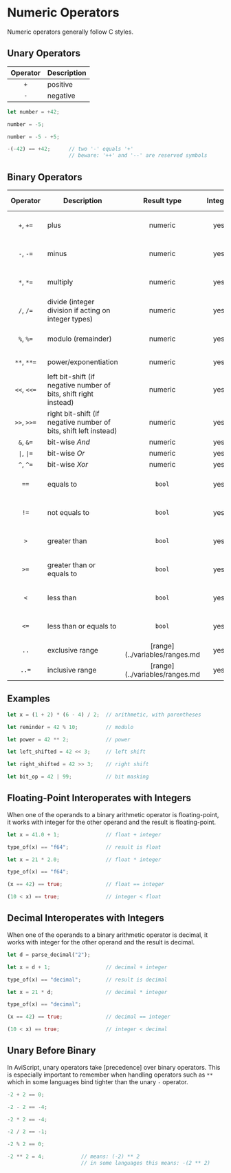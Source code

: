 Numeric Operators
=================
Numeric operators generally follow C styles.


Unary Operators
---------------

| Operator | Description |
| :------: | ----------- |
|   `+`    | positive    |
|   `-`    | negative    |

```rust
let number = +42;

number = -5;

number = -5 - +5;

-(-42) == +42;      // two '-' equals '+'
                    // beware: '++' and '--' are reserved symbols
```

Binary Operators
----------------

|             Operator              | Description                                                      |    Result type     | Integer |     Floating-point     |      Decimal      |
| :-------------------------------: | ---------------------------------------------------------------- | :----------------: | :-----: | :--------------------: | :---------------: |
|             `+`, `+=`             | plus                                                             |      numeric       |   yes   |   yes, also integer    | yes, also integer |
|             `-`, `-=`             | minus                                                            |      numeric       |   yes   |   yes, also integer    | yes, also integer |
|             `*`, `*=`             | multiply                                                         |      numeric       |   yes   |   yes, also integer    | yes, also integer |
|             `/`, `/=`             | divide (integer division if acting on integer types)             |      numeric       |   yes   |   yes, also integer    | yes, also integer |
|             `%`, `%=`             | modulo (remainder)                                               |      numeric       |   yes   |   yes, also integer    | yes, also integer |
|            `**`, `**=`            | power/exponentiation                                             |      numeric       |   yes   | yes, also `FLOAT**INT` |      **no**       |
|            `<<`, `<<=`            | left bit-shift (if negative number of bits, shift right instead) |      numeric       |   yes   |         **no**         |      **no**       |
|            `>>`, `>>=`            | right bit-shift (if negative number of bits, shift left instead) |      numeric       |   yes   |         **no**         |      **no**       |
|             `&`, `&=`             | bit-wise _And_                                                   |      numeric       |   yes   |         **no**         |      **no**       |
| <code>\|</code>, <code>\|=</code> | bit-wise _Or_                                                    |      numeric       |   yes   |         **no**         |      **no**       |
|             `^`, `^=`             | bit-wise _Xor_                                                   |      numeric       |   yes   |         **no**         |      **no**       |
|               `==`                | equals to                                                        |       `bool`       |   yes   |   yes, also integer    | yes, also integer |
|               `!=`                | not equals to                                                    |       `bool`       |   yes   |   yes, also integer    | yes, also integer |
|                `>`                | greater than                                                     |       `bool`       |   yes   |   yes, also integer    | yes, also integer |
|               `>=`                | greater than or equals to                                        |       `bool`       |   yes   |   yes, also integer    | yes, also integer |
|                `<`                | less than                                                        |       `bool`       |   yes   |   yes, also integer    | yes, also integer |
|               `<=`                | less than or equals to                                           |       `bool`       |   yes   |   yes, also integer    | yes, also integer |
|               `..`                | exclusive range                                                  | [range](../variables/ranges.md |   yes   |         **no**         |      **no**       |
|               `..=`               | inclusive range                                                  | [range](../variables/ranges.md |   yes   |         **no**         |      **no**       |


Examples
--------

```rust
let x = (1 + 2) * (6 - 4) / 2;  // arithmetic, with parentheses

let reminder = 42 % 10;         // modulo

let power = 42 ** 2;            // power

let left_shifted = 42 << 3;     // left shift

let right_shifted = 42 >> 3;    // right shift

let bit_op = 42 | 99;           // bit masking
```


Floating-Point Interoperates with Integers
------------------------------------------

When one of the operands to a binary arithmetic operator is floating-point, it works with integer
for the other operand and the result is floating-point.

```rust
let x = 41.0 + 1;               // float + integer

type_of(x) == "f64";            // result is float

let x = 21 * 2.0;               // float * integer

type_of(x) == "f64";

(x == 42) == true;              // float == integer

(10 < x) == true;               // integer < float
```


Decimal Interoperates with Integers
-----------------------------------

When one of the operands to a binary arithmetic operator is decimal,
it works with integer for the other operand and the result is decimal.

```rust
let d = parse_decimal("2");

let x = d + 1;                  // decimal + integer

type_of(x) == "decimal";        // result is decimal

let x = 21 * d;                 // decimal * integer

type_of(x) == "decimal";

(x == 42) == true;              // decimal == integer

(10 < x) == true;               // integer < decimal
```


Unary Before Binary
-------------------

In AviScript, unary operators take [precedence] over binary operators.  This is especially important to
remember when handling operators such as `**` which in some languages bind tighter than the unary
`-` operator.

```rust
-2 + 2 == 0;

-2 - 2 == -4;

-2 * 2 == -4;

-2 / 2 == -1;

-2 % 2 == 0;

-2 ** 2 = 4;            // means: (-2) ** 2
                        // in some languages this means: -(2 ** 2)
```
